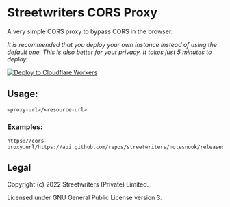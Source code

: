 # Streetwriters CORS Proxy

A very simple CORS proxy to bypass CORS in the browser.

_It is recommended that you deploy your own instance instead of using the default one. This is also better for your privacy. It takes just 5 minutes to deploy._

[![Deploy to Cloudflare Workers](https://deploy.workers.cloudflare.com/button)](https://deploy.workers.cloudflare.com/?url=https://github.com/streetwriters/cors)

## Usage:

```
<proxy-url>/<resource-url>
```

### Examples:

```
https://cors-proxy.url/https://api.github.com/repos/streetwriters/notesnook/releases/tags/v2.2.4
```

## Legal

Copyright (c) 2022 Streetwriters (Private) Limited.

Licensed under GNU General Public License version 3.
